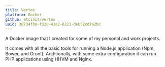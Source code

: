 ```yaml
---
title: Vertex
platform: Docker
github: etcinit/vertex
uuid: 30734fb0-f328-41e2-8223-deb52cd7a2bc
---
```


A Docker image that I created for some of my personal and work projects.

<!--more-->

It comes with all the basic tools for running a Node.js application
(Npm, Bower, and Grunt). Additionally, with some extra configuration it can
run PHP applications using HHVM and Nginx.
